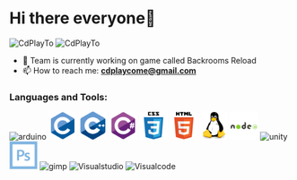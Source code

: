 
<h1>Hi there everyone👋</h1>
<p align="left" dir="auto">
<p align="left"> <img src="https://komarev.com/ghpvc/?username=CdPlayTo&label=Profile%20views&color=0e75b6&style=flat" alt="CdPlayTo" />  <img src="https://img.shields.io/badge/CdPlay%20Team-★★★★★-yellow" alt="CdPlayTo" /> </p>

- 🔭 Team is currently working on game called Backrooms Reload
- 📫 How to reach me: **cdplaycome@gmail.com**

<h3>Languages and Tools:</h3>
<p align="left" dir="auto">
<img src="https://camo.githubusercontent.com/b3a1cdd20d0f308634ddd4598cdaa729c2d77047f51e66fa7206b9b4bac94c23/68747470733a2f2f63646e2e776f726c64766563746f726c6f676f2e636f6d2f6c6f676f732f61726475696e6f2d312e737667" alt="arduino" width="50" height="50" data-canonical-src="https://cdn.worldvectorlogo.com/logos/arduino-1.svg" style="max-width: 100%;">
<img src="https://raw.githubusercontent.com/devicons/devicon/master/icons/c/c-original.svg" alt="c" width="50" height="50" style="max-width: 100%;">
  <img src="https://raw.githubusercontent.com/devicons/devicon/master/icons/cplusplus/cplusplus-original.svg" alt="cplusplus" width="50" height="50" style="max-width: 100%;">
<img src="https://raw.githubusercontent.com/devicons/devicon/master/icons/csharp/csharp-original.svg" alt="csharp" width="50" height="50" style="max-width: 100%;">
<img src="https://raw.githubusercontent.com/devicons/devicon/master/icons/css3/css3-original-wordmark.svg" alt="css3" width="50" height="50" style="max-width: 100%;">
<img src="https://raw.githubusercontent.com/devicons/devicon/master/icons/html5/html5-original-wordmark.svg" alt="html5" width="50" height="50" style="max-width: 100%;">
<img src="https://raw.githubusercontent.com/devicons/devicon/master/icons/linux/linux-original.svg" alt="linux" width="50" height="50" style="max-width: 100%;">
<img src="https://raw.githubusercontent.com/devicons/devicon/master/icons/nodejs/nodejs-original-wordmark.svg" alt="nodejs" width="50" height="50" style="max-width: 100%;">
<img src="https://camo.githubusercontent.com/f8f5c4f90fe3c43e5b7858360cf3a4eeffcaa0bdf7352c7c8c4b9c1489bb7f99/68747470733a2f2f7777772e766563746f726c6f676f2e7a6f6e652f6c6f676f732f756e69747933642f756e69747933642d69636f6e2e737667" alt="unity" width="50" height="50" data-canonical-src="https://www.vectorlogo.zone/logos/unity3d/unity3d-icon.svg" style="max-width: 100%;">
  <img src="https://raw.githubusercontent.com/devicons/devicon/master/icons/photoshop/photoshop-line.svg" alt="photoshop" width="50" height="50" style="max-width: 100%;">
<img src="https://cdn.jsdelivr.net/gh/devicons/devicon/icons/gimp/gimp-original.svg" alt="gimp" width="50" height="50" style="max-width: 100%;">
 <img src="https://cdn.jsdelivr.net/gh/devicons/devicon/icons/visualstudio/visualstudio-plain.svg" alt="Visualstudio" width="50" height="50" style="max-width: 100%;">
 <img src="https://cdn.jsdelivr.net/gh/devicons/devicon/icons/vscode/vscode-original.svg" alt="Visualcode" width="50" height="50" style="max-width: 100%;">
